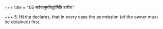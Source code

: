 +++
title = "05 सर्वत्रानुमतिपूर्वमिति हारीतः"

+++
5. Hārita declares, that in every case the permission (of the owner must be obtained) first.
